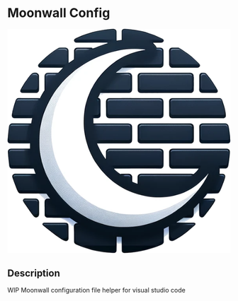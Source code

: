 # Moonwall Config
![moonwall](./icons/MoonWallLogo.png)

## Description
WIP Moonwall configuration file helper for visual studio code